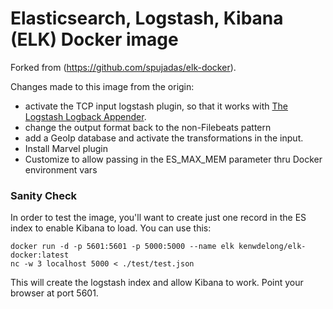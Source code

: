 # Elasticsearch, Logstash, Kibana (ELK) Docker image

Forked from (https://github.com/spujadas/elk-docker).

Changes made to this image from the origin:
- activate the TCP input logstash plugin, so that it works with [The Logstash Logback Appender](https://github.com/logstash/logstash-logback-encoder).
- change the output format back to the non-Filebeats pattern
- add a GeoIp database and activate the transformations in the input.
- Install Marvel plugin
- Customize to allow passing in the ES_MAX_MEM parameter thru Docker environment vars


### Sanity Check

In order to test the image, you'll want to create just one record in the ES index to enable Kibana to load.  You can use this:
    
    docker run -d -p 5601:5601 -p 5000:5000 --name elk kenwdelong/elk-docker:latest
    nc -w 3 localhost 5000 < ./test/test.json
    
This will create the logstash index and allow Kibana to work.  Point your browser at port 5601.

